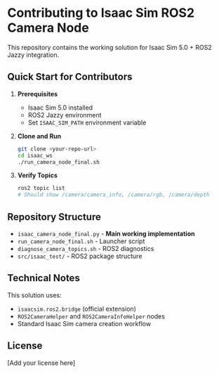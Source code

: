 # Contributing to Isaac Sim ROS2 Camera Node

This repository contains the working solution for Isaac Sim 5.0 + ROS2 Jazzy integration.

## Quick Start for Contributors

1. **Prerequisites**
   - Isaac Sim 5.0 installed
   - ROS2 Jazzy environment
   - Set `ISAAC_SIM_PATH` environment variable

2. **Clone and Run**
   ```bash
   git clone <your-repo-url>
   cd isaac_ws
   ./run_camera_node_final.sh
   ```

3. **Verify Topics**
   ```bash
   ros2 topic list
   # Should show /camera/camera_info, /camera/rgb, /camera/depth
   ```

## Repository Structure

- `isaac_camera_node_final.py` - **Main working implementation**
- `run_camera_node_final.sh` - Launcher script
- `diagnose_camera_topics.sh` - ROS2 diagnostics
- `src/isaac_test/` - ROS2 package structure

## Technical Notes

This solution uses:
- `isaacsim.ros2.bridge` (official extension)
- `ROS2CameraHelper` and `ROS2CameraInfoHelper` nodes
- Standard Isaac Sim camera creation workflow

## License

[Add your license here]

